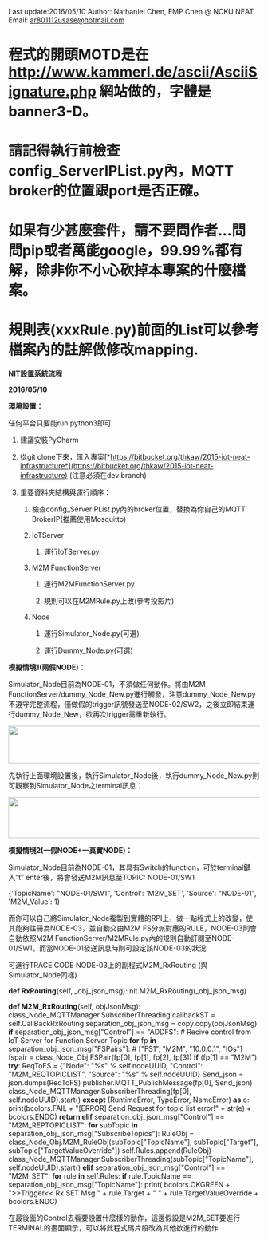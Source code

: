 Last update:2016/05/10
Author: Nathaniel Chen, EMP Chen @ NCKU NEAT.
Email: ar801112usase@hotmail.com


# 程式的開頭MOTD是在 http://www.kammerl.de/ascii/AsciiSignature.php 網站做的，字體是banner3-D。
# 請記得執行前檢查config_ServerIPList.py內，MQTT broker的位置跟port是否正確。
# 如果有少甚麼套件，請不要問作者...問問pip或者萬能google，99.99%都有解，除非你不小心砍掉本專案的什麼檔案。
# 規則表(xxxRule.py)前面的List可以參考檔案內的註解做修改mapping.

**NIT設置系統流程**

**2016/05/10**

**環境設置：**

任何平台只要能run python3即可

1.  建議安裝PyCharm

2.  從git clone下來，匯入專案[*https://bitbucket.org/thkaw/2015-iot-neat-infrastructure*](https://bitbucket.org/thkaw/2015-iot-neat-infrastructure) (注意必須在dev branch)

3.  重要資料夾結構與運行順序：

    1.  檢查config\_ServerIPList.py內的broker位置，替換為你自己的MQTT BrokerIP(推薦使用Mosquitto)

    2.  IoTServer

        1.  運行IoTServer.py

    3.  M2M FunctionServer

        1.  運行M2MFunctionServer.py

        2.  規則可以在M2MRule.py上改(參考投影片)

    4.  Node

        1.  運行Simulator\_Node.py(可選)

        2.  運行Dummy\_Node.py(可選)

**模擬情境1(兩假NODE)：**

Simulator\_Node目前為NODE-01，不須做任何動作。將由M2M FunctionServer/dummy\_Node\_New.py進行觸發，注意dummy\_Node\_New.py不遵守完整流程，僅做假的trigger訊號發送至NODE-02/SW2，之後立即結束運行dummy\_Node\_New，欲再次trigger需重新執行。

<img src="./media/image1.png" width="624" height="75" />

先執行上面環境設置後，執行Simulator\_Node後，執行dummy\_Node\_New.py則可觀察到Simulator\_Node之terminal訊息：

<img src="./media/image2.png" width="624" height="82" />

**模擬情境2(一假NODE+一真實NODE)：**

Simulator\_Node目前為NODE-01，其具有Switch的function，可於terminal鍵入”t” enter後，將會發送M2M訊息至TOPIC: NODE-01/SW1

{'TopicName': "NODE-01/SW1", 'Control': 'M2M\_SET', 'Source': "NODE-01", 'M2M\_Value': 1}

而你可以自己將Simulator\_Node複製到實體的RPI上，做一點程式上的改變，使其能夠註冊為NODE-03，並自動交由M2M FS分派對應的RULE，NODE-03則會自動依照M2M FunctionServer/M2MRule.py內的規則自動訂閱至NODE-01/SW1。而當NODE-01發送訊息時則可設定該NODE-03的狀況

可進行TRACE CODE NODE-03上的副程式M2M\_RxRouting (與Simulator\_Node同樣)

**def RxRouting**(self, \_obj\_json\_msg):
nit.M2M\_RxRouting(\_obj\_json\_msg)

**def M2M\_RxRouting**(self, objJsonMsg):
class\_Node\_MQTTManager.SubscriberThreading.callbackST = self.CallBackRxRouting
separation\_obj\_json\_msg = copy.copy(objJsonMsg)
**if** separation\_obj\_json\_msg\["Control"\] == "ADDFS": \# Recive control from IoT Server for Function Server Topic
**for** fp **in** separation\_obj\_json\_msg\["FSPairs"\]:
\# \["FS1", "M2M", "10.0.0.1", "IOs"\]
fspair = class\_Node\_Obj.FSPair(fp\[0\], fp\[1\], fp\[2\], fp\[3\])
**if** (fp\[1\] == "M2M"):
**try**:
ReqToFS = {"Node": "%s" % self.nodeUUID, "Control": "M2M\_REQTOPICLIST",
"Source": "%s" % self.nodeUUID}
Send\_json = json.dumps(ReqToFS)
publisher.MQTT\_PublishMessage(fp\[0\], Send\_json)
class\_Node\_MQTTManager.SubscriberThreading(fp\[0\], self.nodeUUID).start()
**except** (RuntimeError, TypeError, NameError) **as** e:
print(bcolors.FAIL + "\[ERROR\] Send Request for topic list error!" + str(e) + bcolors.ENDC)
**return
elif** separation\_obj\_json\_msg\["Control"\] == "M2M\_REPTOPICLIST":
**for** subTopic **in** separation\_obj\_json\_msg\["SubscribeTopics"\]:
RuleObj = class\_Node\_Obj.M2M\_RuleObj(subTopic\["TopicName"\], subTopic\["Target"\],
subTopic\["TargetValueOverride"\])
self.Rules.append(RuleObj)
class\_Node\_MQTTManager.SubscriberThreading(subTopic\["TopicName"\], self.nodeUUID).start()
**elif** separation\_obj\_json\_msg\["Control"\] == "M2M\_SET":
**for** rule **in** self.Rules:
**if** rule.TopicName == separation\_obj\_json\_msg\["TopicName"\]:
print(
bcolors.OKGREEN + "&gt;&gt;Trigger&lt;&lt; Rx SET Msg " + rule.Target + " " + rule.TargetValueOverride + bcolors.ENDC)

在最後面的Control去看要設置什麼樣的動作，這邊假設是M2M\_SET要進行TERMINAL的畫面顯示，可以將此程式碼片段改為其他欲進行的動作
